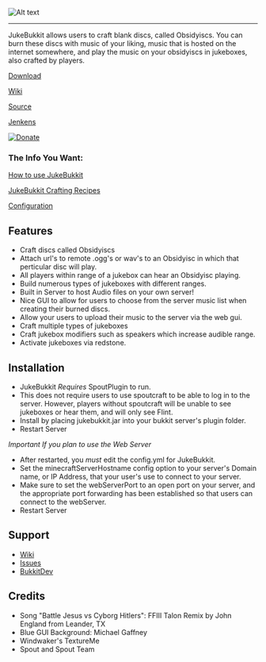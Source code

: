 ![Alt text](http://dev.bukkit.org/media/images/39/741/logo.png "JukeBukkit")

------------------------------------

JukeBukkit allows users to craft blank discs, called Obsidyiscs. You can burn these discs with music of your liking, music that is hosted on the internet somewhere, and play the music on your obsidyiscs in jukeboxes, also crafted by players.

[Download](http://dev.bukkit.org/server-mods/jukebukkit/files/)

[Wiki](https://github.com/thedudeguy/JukeBukkit/wiki)

[Source](https://github.com/thedudeguy/JukeBukkit)

[Jenkens](http://build.lincomlinux.org/jenkins/job/JukeBukkit/)

[![Donate](http://www.pledgie.com/campaigns/17072.png?skin_name=chrome "Donate")](http://pledgie.com/campaigns/17072)

### The Info You Want:

[How to use JukeBukkit](https://github.com/thedudeguy/JukeBukkit/wiki/How-to-Use-JukeBukkit)

[JukeBukkit Crafting Recipes](https://github.com/thedudeguy/JukeBukkit/wiki/Recipes)

[Configuration](https://github.com/thedudeguy/JukeBukkit/wiki/Configuration)

## Features

* Craft discs called Obsidyiscs
* Attach url's to remote .ogg's or wav's to an Obsidyisc in which that perticular disc will play.
* All players within range of a jukebox can hear an Obsidyisc playing.
* Build numerous types of jukeboxes with different ranges.
* Built in Server to host Audio files on your own server!
* Nice GUI to allow for users to choose from the server music list when creating their burned discs.
* Allow your users to upload their music to the server via the web gui.
* Craft multiple types of jukeboxes
* Craft jukebox modifiers such as speakers which increase audible range.
* Activate jukeboxes via redstone.

## Installation

* JukeBukkit _Requires_ SpoutPlugin to run.
* This does not require users to use spoutcraft to be able to log in to the server. However, players without spoutcraft will be unable to see jukeboxes or hear them, and will only see Flint.
* Install by placing jukebukkit.jar into your bukkit server's plugin folder.
* Restart Server

*Important If you plan to use the Web Server*

* After restarted, you *must* edit the config.yml for JukeBukkit.
* Set the minecraftServerHostname config option to your server's Domain name, or IP Address, that your user's use to connect to your server.
* Make sure to set the webServerPort to an open port on your server, and the appropriate port forwarding has been established so that users can connect to the webServer.
* Restart Server 

## Support

* [Wiki](https://github.com/thedudeguy/JukeBukkit/wiki)
* [Issues](https://github.com/thedudeguy/JukeBukkit/issues)
* [BukkitDev](http://dev.bukkit.org/server-mods/jukebukkit/)

## Credits

* Song "Battle Jesus vs Cyborg Hitlers": FFIII Talon Remix by John England from Leander, TX
* Blue GUI Background: Michael Gaffney
* Windwaker's TextureMe
* Spout and Spout Team